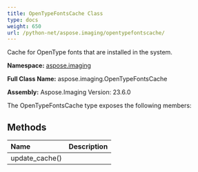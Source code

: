 ```yaml
---
title: OpenTypeFontsCache Class
type: docs
weight: 650
url: /python-net/aspose.imaging/opentypefontscache/
---
```


Cache for OpenType fonts that are installed in the system.

**Namespace:** [aspose.imaging](/imaging/python-net/aspose.imaging/)

**Full Class Name:** aspose.imaging.OpenTypeFontsCache

**Assembly:**  Aspose.Imaging Version: 23.6.0

The OpenTypeFontsCache type exposes the following members:
## **Methods**
|**Name**|**Description**|
| :- | :- |
|update_cache()|  |
